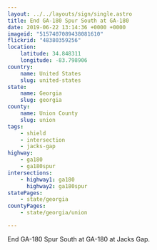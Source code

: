 ```yaml
---
layout: ../../layouts/sign/single.astro
title: End GA-180 Spur South at GA-180
date: 2019-06-22 13:14:36 +0000 +0000
imageid: "5157407089438081610"
flickrid: "48380359256"
location:
    latitude: 34.848311
    longitude: -83.798906
country:
    name: United States
    slug: united-states
state:
    name: Georgia
    slug: georgia
county:
    name: Union County
    slug: union
tags:
    - shield
    - intersection
    - jacks-gap
highway:
    - ga180
    - ga180spur
intersections:
    - highway1: ga180
      highway2: ga180spur
statePages:
    - state/georgia
countyPages:
    - state/georgia/union

---
```

End GA-180 Spur South at GA-180 at Jacks Gap.